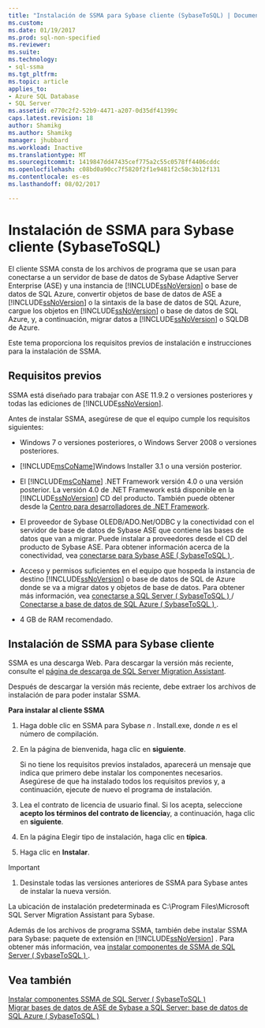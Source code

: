 ```yaml
---
title: "Instalación de SSMA para Sybase cliente (SybaseToSQL) | Documentos de Microsoft"
ms.custom: 
ms.date: 01/19/2017
ms.prod: sql-non-specified
ms.reviewer: 
ms.suite: 
ms.technology:
- sql-ssma
ms.tgt_pltfrm: 
ms.topic: article
applies_to:
- Azure SQL Database
- SQL Server
ms.assetid: e770c2f2-52b9-4471-a207-0d35df41399c
caps.latest.revision: 18
author: Shamikg
ms.author: Shamikg
manager: jhubbard
ms.workload: Inactive
ms.translationtype: MT
ms.sourcegitcommit: 1419847dd47435cef775a2c55c0578ff4406cddc
ms.openlocfilehash: c08bd0a90cc7f5820f2f1e9481f2c58c3b12f131
ms.contentlocale: es-es
ms.lasthandoff: 08/02/2017

---
```

# <a name="installing-ssma--for-sybase-client-sybasetosql"></a>Instalación de SSMA para Sybase cliente (SybaseToSQL)
El cliente SSMA consta de los archivos de programa que se usan para conectarse a un servidor de base de datos de Sybase Adaptive Server Enterprise (ASE) y una instancia de [!INCLUDE[ssNoVersion](../../includes/ssnoversion_md.md)] o base de datos de SQL Azure, convertir objetos de base de datos de ASE a [!INCLUDE[ssNoVersion](../../includes/ssnoversion_md.md)] o la sintaxis de la base de datos de SQL Azure, cargue los objetos en [!INCLUDE[ssNoVersion](../../includes/ssnoversion_md.md)] o base de datos de SQL Azure, y, a continuación, migrar datos a [!INCLUDE[ssNoVersion](../../includes/ssnoversion_md.md)] o SQLDB de Azure.  
  
Este tema proporciona los requisitos previos de instalación e instrucciones para la instalación de SSMA.  
  
## <a name="prerequisites"></a>Requisitos previos  
SSMA está diseñado para trabajar con ASE 11.9.2 o versiones posteriores y todas las ediciones de [!INCLUDE[ssNoVersion](../../includes/ssnoversion_md.md)].  
  
Antes de instalar SSMA, asegúrese de que el equipo cumple los requisitos siguientes:  
  
-   Windows 7 o versiones posteriores, o Windows Server 2008 o versiones posteriores.  
  
-   [!INCLUDE[msCoName](../../includes/msconame_md.md)]Windows Installer 3.1 o una versión posterior.  
  
-   El [!INCLUDE[msCoName](../../includes/msconame_md.md)] .NET Framework versión 4.0 o una versión posterior. La versión 4.0 de .NET Framework está disponible en la [!INCLUDE[ssNoVersion](../../includes/ssnoversion_md.md)] CD del producto. También puede obtener desde la [Centro para desarrolladores de .NET Framework](http://go.microsoft.com/fwlink/?LinkId=48882).  
  
-   El proveedor de Sybase OLEDB/ADO.Net/ODBC y la conectividad con el servidor de base de datos de Sybase ASE que contiene las bases de datos que van a migrar. Puede instalar a proveedores desde el CD del producto de Sybase ASE. Para obtener información acerca de la conectividad, vea [conectarse para Sybase ASE &#40; SybaseToSQL &#41; ](../../ssma/sybase/connecting-to-sybase-ase-sybasetosql.md).  
  
-   Acceso y permisos suficientes en el equipo que hospeda la instancia de destino [!INCLUDE[ssNoVersion](../../includes/ssnoversion_md.md)] o base de datos de SQL de Azure donde se va a migrar datos y objetos de base de datos. Para obtener más información, vea [conectarse a SQL Server &#40; SybaseToSQL &#41; ](../../ssma/sybase/connecting-to-sql-server-sybasetosql.md) / [Conectarse a base de datos de SQL Azure &#40; SybaseToSQL &#41; ](../../ssma/sybase/connecting-to-azure-sql-db-sybasetosql.md).  
  
-   4 GB de RAM recomendado.  
  
## <a name="installing-the-ssma-for-sybase-client"></a>Instalación de SSMA para Sybase cliente  
SSMA es una descarga Web. Para descargar la versión más reciente, consulte el [página de descarga de SQL Server Migration Assistant](http://aka.ms/ssmaforsybase).  
  
Después de descargar la versión más reciente, debe extraer los archivos de instalación de para poder instalar SSMA.  
  
**Para instalar al cliente SSMA**  
  
1.  Haga doble clic en SSMA para Sybase  *n* . Install.exe, donde  *n*  es el número de compilación.  
  
2.  En la página de bienvenida, haga clic en **siguiente**.  
  
    Si no tiene los requisitos previos instalados, aparecerá un mensaje que indica que primero debe instalar los componentes necesarios. Asegúrese de que ha instalado todos los requisitos previos y, a continuación, ejecute de nuevo el programa de instalación.  
  
3.  Lea el contrato de licencia de usuario final. Si los acepta, seleccione **acepto los términos del contrato de licencia**y, a continuación, haga clic en **siguiente**.  
  
4.  En la página Elegir tipo de instalación, haga clic en **típica**.  
  
5.  Haga clic en **Instalar**.  
  
> [!IMPORTANT]  
> 1.  Desinstale todas las versiones anteriores de SSMA para Sybase antes de instalar la nueva versión.  
  
La ubicación de instalación predeterminada es C:\Program Files\Microsoft SQL Server Migration Assistant para Sybase.  
  
Además de los archivos de programa SSMA, también debe instalar SSMA para Sybase: paquete de extensión en [!INCLUDE[ssNoVersion](../../includes/ssnoversion_md.md)] . Para obtener más información, vea [instalar componentes de SSMA de SQL Server &#40; SybaseToSQL &#41; ](../../ssma/sybase/installing-ssma-components-on-sql-server-sybasetosql.md).  
  
## <a name="see-also"></a>Vea también  
[Instalar componentes SSMA de SQL Server &#40; SybaseToSQL &#41;](../../ssma/sybase/installing-ssma-components-on-sql-server-sybasetosql.md)  
[Migrar bases de datos de ASE de Sybase a SQL Server: base de datos de SQL Azure &#40; SybaseToSQL &#41;](../../ssma/sybase/migrating-sybase-ase-databases-to-sql-server-azure-sql-db-sybasetosql.md)  
  

